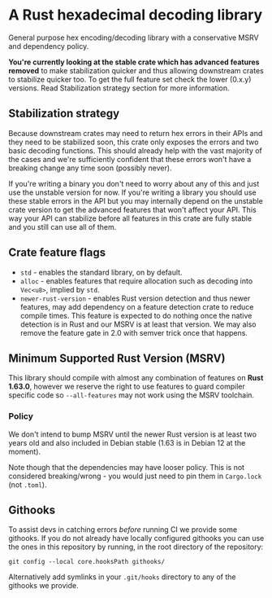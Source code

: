 # A Rust hexadecimal decoding library

General purpose hex encoding/decoding library with a conservative MSRV and dependency policy.

**You're currently looking at the stable crate which has advanced features removed** to make
stabilization quicker and thus allowing downstream crates to stabilize quicker too. To get the
full feature set check the lower (0.x.y) versions. Read Stabilization strategy section for more
information.

## Stabilization strategy

Because downstream crates may need to return hex errors in their APIs and they need to be
stabilized soon, this crate only exposes the errors and two basic decoding functions. This
should already help with the vast majority of the cases and we're sufficiently confident that
these errors won't have a breaking change any time soon (possibly never).

If you're writing a binary you don't need to worry about any of this and just use the unstable
version for now. If you're writing a library you should use these stable errors in the API but
you may internally depend on the unstable crate version to get the advanced features that won't
affect your API. This way your API can stabilize before all features in this crate are fully
stable and you still can use all of them.

## Crate feature flags

* `std` - enables the standard library, on by default.
* `alloc` - enables features that require allocation such as decoding into `Vec<u8>`, implied
by `std`.
* `newer-rust-version` - enables Rust version detection and thus newer features, may add
                         dependency on a feature detection crate to reduce compile times. This
                         feature is expected to do nothing once the native detection is in Rust
                         and our MSRV is at least that version. We may also remove the feature
                         gate in 2.0 with semver trick once that happens.

## Minimum Supported Rust Version (MSRV)

This library should compile with almost any combination of features on **Rust 1.63.0**, however we
reserve the right to use features to guard compiler specific code so `--all-features` may not work
using the MSRV toolchain.

### Policy

We don't intend to bump MSRV until the newer Rust version is at least two years old and also
included in Debian stable (1.63 is in Debian 12 at the moment).

Note though that the dependencies may have looser policy. This is not considered
breaking/wrong - you would just need to pin them in `Cargo.lock` (not `.toml`).


## Githooks

To assist devs in catching errors _before_ running CI we provide some githooks. If you do not
already have locally configured githooks you can use the ones in this repository by running, in the
root directory of the repository:
```
git config --local core.hooksPath githooks/
```

Alternatively add symlinks in your `.git/hooks` directory to any of the githooks we provide.
